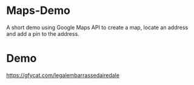 # Maps-Demo
A short demo using Google Maps API to create a map, locate an address and add a pin to the address.

# Demo
https://gfycat.com/legalembarrassedairedale

